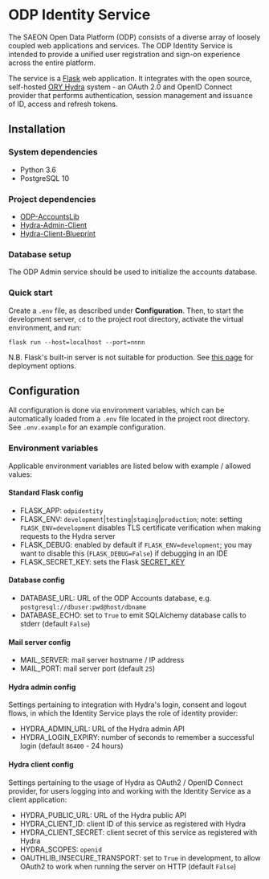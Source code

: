 # ODP Identity Service

The SAEON Open Data Platform (ODP) consists of a diverse array of loosely coupled web applications and services.
The ODP Identity Service is intended to provide a unified user registration and sign-on experience across the
entire platform.

The service is a [Flask](https://palletsprojects.com/p/flask/) web application. It integrates with the open
source, self-hosted [ORY Hydra](https://www.ory.sh/docs/hydra/) system - an OAuth 2.0 and OpenID Connect
provider that performs authentication, session management and issuance of ID, access and refresh tokens.

## Installation

### System dependencies

* Python 3.6
* PostgreSQL 10

### Project dependencies

* [ODP-AccountsLib](https://github.com/SAEONData/ODP-AccountsLib)
* [Hydra-Admin-Client](https://github.com/SAEONData/Hydra-Admin-Client)
* [Hydra-Client-Blueprint](https://github.com/SAEONData/Hydra-Client-Blueprint)

### Database setup

The ODP Admin service should be used to initialize the accounts database.

### Quick start

Create a `.env` file, as described under **Configuration**. Then, to start the development server,
`cd` to the project root directory, activate the virtual environment, and run:

    flask run --host=localhost --port=nnnn

N.B. Flask's built-in server is not suitable for production. See [this page](https://flask.palletsprojects.com/en/1.1.x/deploying/)
for deployment options.

## Configuration

All configuration is done via environment variables, which can be automatically loaded from a `.env`
file located in the project root directory. See `.env.example` for an example configuration.

### Environment variables

Applicable environment variables are listed below with example / allowed values:

#### Standard Flask config

* FLASK_APP: `odpidentity`
* FLASK_ENV: `development`|`testing`|`staging`|`production`; note: setting `FLASK_ENV=development` disables TLS
    certificate verification when making requests to the Hydra server
* FLASK_DEBUG: enabled by default if `FLASK_ENV=development`; you may want to disable this (`FLASK_DEBUG=False`)
    if debugging in an IDE
* FLASK_SECRET_KEY: sets the Flask [SECRET_KEY](https://flask.palletsprojects.com/en/1.1.x/config/#SECRET_KEY)

#### Database config

* DATABASE_URL: URL of the ODP Accounts database, e.g. `postgresql://dbuser:pwd@host/dbname`
* DATABASE_ECHO: set to `True` to emit SQLAlchemy database calls to stderr (default `False`)

#### Mail server config

* MAIL_SERVER: mail server hostname / IP address
* MAIL_PORT: mail server port (default `25`)

#### Hydra admin config

Settings pertaining to integration with Hydra's login, consent and logout flows, in which the Identity Service
plays the role of identity provider:

* HYDRA_ADMIN_URL: URL of the Hydra admin API
* HYDRA_LOGIN_EXPIRY: number of seconds to remember a successful login (default `86400` - 24 hours)

#### Hydra client config

Settings pertaining to the usage of Hydra as OAuth2 / OpenID Connect provider, for users logging into and working
with the Identity Service as a client application:

* HYDRA_PUBLIC_URL: URL of the Hydra public API
* HYDRA_CLIENT_ID: client ID of this service as registered with Hydra
* HYDRA_CLIENT_SECRET: client secret of this service as registered with Hydra
* HYDRA_SCOPES: `openid`
* OAUTHLIB_INSECURE_TRANSPORT: set to `True` in development, to allow OAuth2 to work when running the server on HTTP (default `False`)
